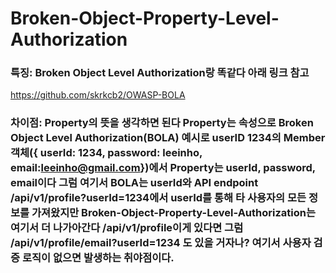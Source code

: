 # Broken-Object-Property-Level-Authorization
### 특징: Broken Object Level Authorization랑 똑같다 아래 링크 참고
https://github.com/skrkcb2/OWASP-BOLA
### 차이점: Property의 뜻을 생각하면 된다 Property는 속성으로 Broken Object Level Authorization(BOLA) 예시로 userID 1234의 Member객체({ userId: 1234, password: leeinho, email:leeinho@gmail.com})에서 Property는 userId, password, email이다 그럼 여기서 BOLA는 userId와 API endpoint /api/v1/profile?userId=1234에서 userId를 통해 타 사용자의 모든 정보를 가져왔지만 Broken-Object-Property-Level-Authorization는 여기서 더 나가아간다 /api/v1/profile이게 있다면 그럼 /api/v1/profile/email?userId=1234 도 있을 거자나? 여기서 사용자 검증 로직이 없으면 발생하는 취야점이다.
